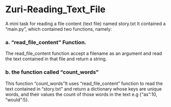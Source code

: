 # Zuri-Reading_Text_File
A mini task for reading a file content (text file) named story.txt
It contained a “main.py”, which contained two functions, namely: 
### a. “read_file_content” Function. 
The read_file_content function accept a filename as an argument and read the text contained in that file and return a string.
### b. the function called “count_words” 
This function “count_words”It uses “read_file_content” function to read the text contained in “story.txt” and return a dictionary whose keys are unique words, and their values the count of those words in the text e.g {“as”:10, “would”:5}.
